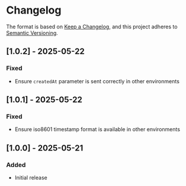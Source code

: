 # Changelog

The format is based on [Keep a Changelog](https://keepachangelog.com/en/1.1.0/), and this project adheres to [Semantic Versioning](https://semver.org/spec/v2.0.0.html).

## [1.0.2] - 2025-05-22

### Fixed
- Ensure `createdAt` parameter is sent correctly in other environments

## [1.0.1] - 2025-05-22

### Fixed
- Ensure iso8601 timestamp format is available in other environments

## [1.0.0] - 2025-05-21

### Added
- Initial release
